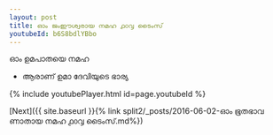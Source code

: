 ```yaml
---
layout: post
title: ഓം ജംഈശ്വരായ നമഹ ൧൦൮ ടൈംസ്
youtubeId: b6S8bdlYBbo
---
```

 
 
 ഓം ഉമപാതയെ നമഹ 
 
 -  ആരാണ് ഉമാ ദേവിയുടെ ഭാര്യ 
 
  
 
  
 
 
 
 
 
 


{% include youtubePlayer.html id=page.youtubeId %}
 
[Next]({{ site.baseurl }}{% link  split2/_posts/2016-06-02-ഓം ഭൂതഭാവ ണാതായ നമഹ ൧൦൮ ടൈംസ്.md%})
 
